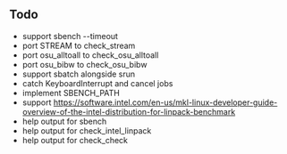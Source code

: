 ## Todo

- support sbench --timeout
- port STREAM to check_stream
- port osu_alltoall to check_osu_alltoall
- port osu_bibw to check_osu_bibw
- support sbatch alongside srun
- catch KeyboardInterrupt and cancel jobs
- implement SBENCH_PATH
- support https://software.intel.com/en-us/mkl-linux-developer-guide-overview-of-the-intel-distribution-for-linpack-benchmark
- help output for sbench
- help output for check_intel_linpack
- help output for check_check
